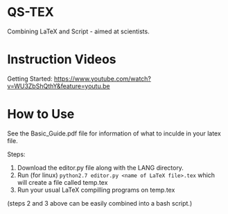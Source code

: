 # QS-TEX
Combining LaTeX and Script - aimed at scientists.
# Instruction Videos
Getting Started: https://www.youtube.com/watch?v=WU3ZbShQthY&feature=youtu.be
# How to Use
See the Basic_Guide.pdf file for information of what to inculde in your latex file.

Steps:
 1. Download the editor.py file along with the LANG directory.
 2. Run (for linux) `python2.7 editor.py <name of LaTeX file>.tex` which will create a file called temp.tex
 3. Run your usual LaTeX compilling programs on temp.tex
 
(steps 2 and 3 above can be easily combined into a bash script.)
